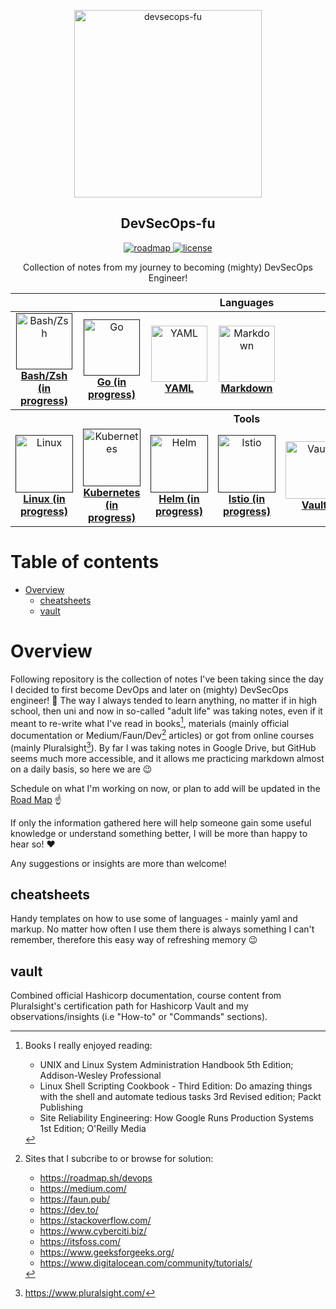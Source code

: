 <p align="center">
  <img width="300px" src="https://github.com/mpiotrak/DevSecOps-fu/blob/main/_screenshots/devsecops.png" align="center" alt="devsecops-fu">
  <h2 align="center">DevSecOps-fu</h2>
</p>

<p align="center">
  <a href="https://github.com/mpiotrak/DevSecOps-fu/projects/1">
    <img alt="roadmap" src="https://img.shields.io/badge/ROAD-MAP-blue" />
  </a>
  <a href="https://github.com/mpiotrak/DevSecOps-fu//blob/main/LICENSE">
    <img alt="license" src="https://img.shields.io/github/license/mpiotrak/DevSecOps-fu" />
  </a>
</p>

<p align="center">Collection of notes from my journey to becoming (mighty) DevSecOps Engineer!</p>

<p align="center">
<table>
    <tr>
      <th colspan="7">Languages</th>
    </tr>
  <tbody>
    <tr>
      <td align="center"><a href=""><img src="https://www.vectorlogo.zone/logos/gnu_bash/gnu_bash-icon.svg" alt="Bash/Zsh" width="90px;" height="90px;"><br /><b>Bash/Zsh (in progress)</b></a></td>
      <td align="center"><a href=""><img src="https://www.vectorlogo.zone/logos/golang/golang-icon.svg" alt="Go" width="90px;" height="90px;"><br /><b>Go (in progress)</b></a></td>
      <td align="center"><a href="cheatsheets/yaml-cheatsheet.yaml"><img src="https://www.vectorlogo.zone/logos/yaml/yaml-icon.svg" alt="YAML" width="90px;" height="90px;"><br /><b>YAML</b></a></td>
      <td align="center"><a href="cheatsheets/markdown-cheatsheet.md"><img src="https://www.vectorlogo.zone/logos/markdown-here/markdown-here-icon.svg" alt="Markdown" width="90px;" height="90px;"><br /><b>Markdown</b></a></td>
    </tr>
    <tr>
      <th colspan="7">Tools</th>
    </tr>
    <tr>
      <td align="center"><a href=""><img src="https://www.vectorlogo.zone/logos/linux/linux-icon.svg" alt="Linux" width="92px;" height="92px;"><br /><b>Linux (in progress)</b></a></td>
      <td align="center"><a href=""><img src="https://www.vectorlogo.zone/logos/kubernetes/kubernetes-icon.svg" alt="Kubernetes" width="92px;" height="92px;"><br /><b>Kubernetes (in progress)</b></a></td>
      <td align="center"><a href=""><img src="https://www.vectorlogo.zone/logos/helmsh/helmsh-icon.svg" alt="Helm" width="92px;" height="92px;"><br /><b>Helm (in progress)</b></a></td>
      <td align="center"><a href=""><img src="https://www.vectorlogo.zone/logos/istioio/istioio-icon.svg" alt="Istio" width="92px;" height="92px;"><br /><b>Istio (in progress)</b></a></td>
      <td align="center"><a href="vault/README.md"><img src="https://www.vectorlogo.zone/logos/vaultproject/vaultproject-icon.svg" alt="Vault" width="92px;" height="92px;"><br /><b>Vault</b></a></td>
      <td align="center"><a href="vault/README.md"><img src="https://www.vectorlogo.zone/logos/terraformio/terraformio-icon.svg" alt="Terraform" width="92px;" height="92px;"><br /><b>Terraform (in progress)</b></a></td>
      <td align="center"><a href="vault/README.md"><img src="https://www.vectorlogo.zone/logos/git-scm/git-scm-icon.svg" alt="Git" width="92px;" height="92px;"><br /><b>Git (in progress)</b></a></td>
    </tr>
  </tbody>
</table>
</p>

<!-- TODO: Center first row of table. Check on h2 background color. -->
<!-- https://www.vectorlogo.zone/logos/docker/docker-icon.svg -->

# Table of contents

- [Overview](#paragraph1)
  - [cheatsheets](#paragraph1.1)
  - [vault](#paragraph1.2)


# Overview <a name="paragraph1"> </a>

Following repository is the collection of notes I've been taking since the day I decided to first become DevOps and later on (mighty) DevSecOps engineer! :ninja: The way I always tended to learn anything, no matter if in high school, then uni and now in so-called "adult life" was taking notes, even if it meant to re-write what I've read in books[^1], materials (mainly official documentation or Medium/Faun/Dev[^2] articles) or got from online courses (mainly Pluralsight[^3]). By far I was taking notes in Google Drive, but GitHub seems much more accessible, and it allows me practicing markdown almost on a daily basis, so here we are :wink:

Schedule on what I'm working on now, or plan to add will be updated in the [Road Map](https://github.com/mpiotrak/DevSecOps-fu/projects/1) :point_up:

If only the information gathered here will help someone gain some useful knowledge or understand something better, I will be more than happy to hear so! :heart:

Any suggestions or insights are more than welcome!


## cheatsheets

Handy templates on how to use some of languages - mainly yaml and markup. No matter how often I use them there is always something I can't remember, therefore this easy way of refreshing memory :wink:


## vault

Combined official Hashicorp documentation, course content from Pluralsight's certification path for Hashicorp Vault and my observations/insights (i.e "How-to" or "Commands" sections).



[^1]: Books I really enjoyed reading:
    - UNIX and Linux System Administration Handbook 5th Edition; Addison-Wesley Professional
    - Linux Shell Scripting Cookbook - Third Edition: Do amazing things with the shell and automate tedious tasks 3rd Revised edition; Packt Publishing
    - Site Reliability Engineering: How Google Runs Production Systems 1st Edition; O'Reilly Media
[^2]: Sites that I subcribe to or browse for solution:
    - https://roadmap.sh/devops
    - https://medium.com/
    - https://faun.pub/
    - https://dev.to/
    - https://stackoverflow.com/
    - https://www.cyberciti.biz/
    - https://itsfoss.com/
    - https://www.geeksforgeeks.org/
    - https://www.digitalocean.com/community/tutorials/
[^3]: https://www.pluralsight.com/

